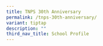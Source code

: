 ```yaml
---
title: TNPS 30th Anniversary
permalink: /tnps-30th-anniversary/
variant: tiptap
description: ""
third_nav_title: School Profile
---
```

